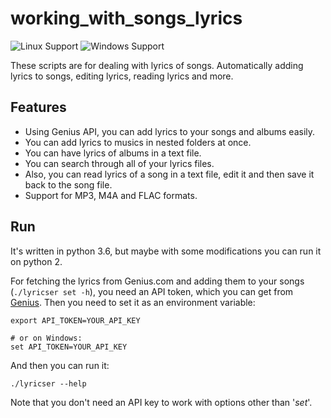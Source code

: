 
# working_with_songs_lyrics
![Linux Support](https://img.shields.io/badge/Linux-Support-brightgreen.svg)
![Windows Support](https://img.shields.io/badge/Windows-Support-brightgreen.svg)


These scripts are for dealing with lyrics of songs. Automatically adding lyrics to songs, editing lyrics, reading lyrics and more.


## Features
- Using Genius API, you can add lyrics to your songs and albums easily.
- You can add lyrics to musics in nested folders at once.
- You can have lyrics of albums in a text file.
- You can search through all of your lyrics files.
- Also, you can read lyrics of a song in a text file, edit it and then save it back to the song file.
- Support for MP3, M4A and FLAC formats.


## Run
It's written in python 3.6, but maybe with some modifications you can run it on python 2.

For fetching the lyrics from Genius.com and adding them to your songs (`./lyricser set -h`),
you need an API token, which you can get from [Genius](https://genius.com/api-clients).
Then you need to set it as an environment variable:
```
export API_TOKEN=YOUR_API_KEY

# or on Windows:
set API_TOKEN=YOUR_API_KEY
```
And then you can run it:
```
./lyricser --help
```
Note that you don't need an API key to work with options other than '_set_'.
